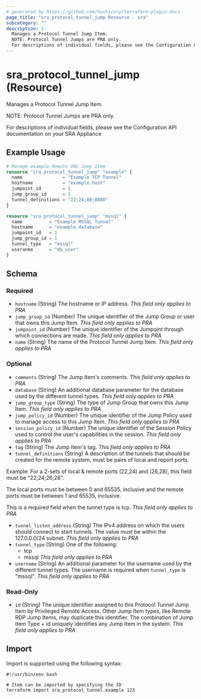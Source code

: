 ```yaml
---
# generated by https://github.com/hashicorp/terraform-plugin-docs
page_title: "sra_protocol_tunnel_jump Resource - sra"
subcategory: ""
description: |-
  Manages a Protocol Tunnel Jump Item.
  NOTE: Protocol Tunnel Jumps are PRA only.
  For descriptions of individual fields, please see the Configuration API documentation on your SRA Appliance
---
```


# sra_protocol_tunnel_jump (Resource)

Manages a Protocol Tunnel Jump Item.

NOTE: Protocol Tunnel Jumps are PRA only.

For descriptions of individual fields, please see the Configuration API documentation on your SRA Appliance

## Example Usage

```terraform
# Manage example Remote VNC Jump Item
resource "sra_protocol_tunnel_jump" "example" {
  name               = "Example TCP Tunnel"
  hostname           = "example.host"
  jumpoint_id        = 1
  jump_group_id      = 1
  tunnel_definitions = "22;24;80;8080"
}

resource "sra_protocol_tunnel_jump" "mssql" {
  name          = "Example MSSQL Tunnel"
  hostname      = "example.database"
  jumpoint_id   = 1
  jump_group_id = 1
  tunnel_type   = "mssql"
  useranme      = "db_user"
}
```

<!-- schema generated by tfplugindocs -->
## Schema

### Required

- `hostname` (String) The hostname or IP address. _This field only applies to PRA_
- `jump_group_id` (Number) The unique identifier of the Jump Group or user that owns this Jump Item. _This field only applies to PRA_
- `jumpoint_id` (Number) The unique identifier of the Jumpoint through which connections are made. _This field only applies to PRA_
- `name` (String) The name of the Protocol Tunnel Jump Item. _This field only applies to PRA_

### Optional

- `comments` (String) The Jump Item's comments. _This field only applies to PRA_
- `database` (String) An additional database parameter for the database used by the different tunnel types. _This field only applies to PRA_
- `jump_group_type` (String) The type of Jump Group that owns this Jump Item. _This field only applies to PRA_
- `jump_policy_id` (Number) The unique identifier of the Jump Policy used to manage access to this Jump Item. _This field only applies to PRA_
- `session_policy_id` (Number) The unique identifier of the Session Policy used to control the user's capabilities in the session. _This field only applies to PRA_
- `tag` (String) The Jump Item's tag. _This field only applies to PRA_
- `tunnel_definitions` (String) A description of the tunnels that should be created for the remote system, must be pairs of local and report ports.

Example: For a 2-sets of local & remote ports (22,24) and (26,28), this field must be "22;24;26;28".

The local ports must be between 0 and 65535, inclusive and the remote ports must be between 1 and 65535, inclusive.

This is a required field when the tunnel type is tcp.
 _This field only applies to PRA_
- `tunnel_listen_address` (String) The IPv4 address on which the users should connect to start tunnels. The value must be within the 127.0.0.0/24 subnet. _This field only applies to PRA_
- `tunnel_type` (String) One of the following:
  * tcp
  * mssql
 _This field only applies to PRA_
- `username` (String) An additional parameter for the username used by the different tunnel types. The username is required when `tunnel_type` is "mssql". _This field only applies to PRA_

### Read-Only

- `id` (String) The unique identifier assigned to this Protocol Tunnel Jump Item by Privileged Remote Access. Other Jump Item types, like Remote RDP Jump Items, may duplicate this identifier. The combination of Jump Item Type + id uniquely identifies any Jump Item in the system.
 _This field only applies to PRA_

## Import

Import is supported using the following syntax:

```shell
#!/usr/bin/env bash

# Item can be imported by specifying the ID
terraform import sra_protocol_tunnel.example 123
```
